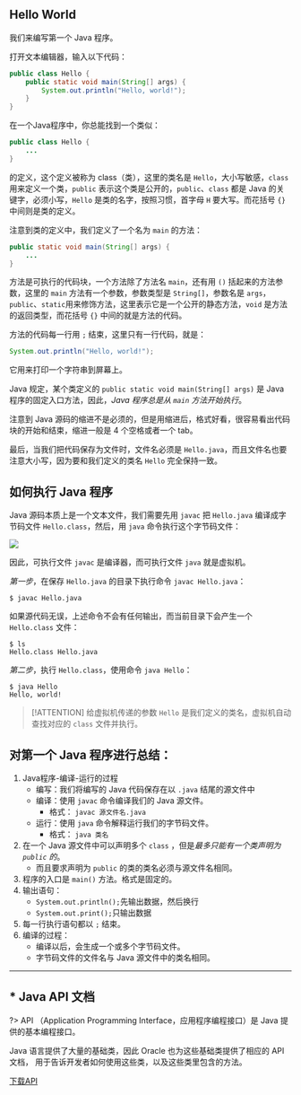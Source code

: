 ## Hello World

我们来编写第一个 Java 程序。

打开文本编辑器，输入以下代码：

```java
public class Hello {
    public static void main(String[] args) {
        System.out.println("Hello, world!");
    }
}
```

在一个Java程序中，你总能找到一个类似：

```java
public class Hello {
    ...
}
```

的定义，这个定义被称为 class（类），这里的类名是 `Hello`，大小写敏感，`class` 用来定义一个类，`public` 表示这个类是公开的，`public`、`class` 都是 Java 的关键字，必须小写，`Hello` 是类的名字，按照习惯，首字母 `H` 要大写。而花括号 `{}` 中间则是类的定义。

注意到类的定义中，我们定义了一个名为 `main` 的方法：

```java
public static void main(String[] args) {
    ...
}
```

方法是可执行的代码块，一个方法除了方法名 `main`，还有用 `()` 括起来的方法参数，这里的 `main` 方法有一个参数，参数类型是 `String[]`，参数名是 `args`，`public`、`static`用来修饰方法，这里表示它是一个公开的静态方法，`void` 是方法的返回类型，而花括号 `{}` 中间的就是方法的代码。

方法的代码每一行用 `;` 结束，这里只有一行代码，就是：

```java
System.out.println("Hello, world!");
```

它用来打印一个字符串到屏幕上。

Java 规定，某个类定义的 `public static void main(String[] args)` 是 Java 程序的固定入口方法，因此，*Java 程序总是从 `main` 方法开始执行*。

注意到 Java 源码的缩进不是必须的，但是用缩进后，格式好看，很容易看出代码块的开始和结束，缩进一般是 4 个空格或者一个 tab。

最后，当我们把代码保存为文件时，文件名必须是 `Hello.java`，而且文件名也要注意大小写，因为要和我们定义的类名 `Hello` 完全保持一致。


## 如何执行 Java 程序

Java 源码本质上是一个文本文件，我们需要先用 `javac` 把 `Hello.java` 编译成字节码文件 `Hello.class`，然后，用 `java` 命令执行这个字节码文件：

![](https://cdn.gxmnzl.xyz//img/20220529161216.png)

因此，可执行文件 `javac` 是编译器，而可执行文件 `java` 就是虚拟机。

*第一步*，在保存 `Hello.java` 的目录下执行命令 `javac Hello.java`：

```
$ javac Hello.java
```

如果源代码无误，上述命令不会有任何输出，而当前目录下会产生一个 `Hello.class` 文件：

```
$ ls
Hello.class	Hello.java
```

*第二步*，执行 `Hello.class`，使用命令 `java Hello`：

```
$ java Hello
Hello, world!
```

> [!ATTENTION]
> 给虚拟机传递的参数 `Hello` 是我们定义的类名，虚拟机自动查找对应的 `class` 文件并执行。


## 对第一个 Java 程序进行总结：

1. Java程序-编译-运行的过程
   - 编写：我们将编写的 Java 代码保存在以 `.java` 结尾的源文件中
   - 编译：使用 `javac` 命令编译我们的 Java 源文件。
     - 格式： `javac 源文件名.java`
   - 运行：使用 `java` 命令解释运行我们的字节码文件。 
     - 格式： `java 类名`
2. 在一个 Java 源文件中可以声明多个 `class` ，但是*最多只能有一个类声明为 `public` 的*。
   - 而且要求声明为 `public` 的类的类名必须与源文件名相同。
3. 程序的入口是 `main()` 方法。格式是固定的。
4. 输出语句：
   - `System.out.println();`先输出数据，然后换行
   - `System.out.print();`只输出数据
5. 每一行执行语句都以 `;` 结束。
6. 编译的过程：
	- 编译以后，会生成一个或多个字节码文件。
	- 字节码文件的文件名与 Java 源文件中的类名相同。




---
## * Java API 文档

?> API （Application Programming Interface，应用程序编程接口）是 Java 提供的基本编程接口。

Java 语言提供了大量的基础类，因此 Oracle 也为这些基础类提供了相应的 API 文档，
用于告诉开发者如何使用这些类，以及这些类里包含的方法。 

[下载API](http://www.oracle.com/technetwork/java/javase/downloads/index.html)


